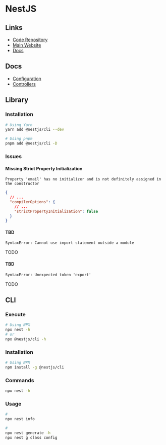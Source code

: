# NestJS

<!--
nest start -w --preserveWatchOutput

https://github.com/search?o=desc&q=path%3Apackage.json+%22nestjs%22+path%3Aapps&s=indexed&type=code
-->

## Links

- [Code Repository](https://github.com/nestjs/nest)
- [Main Website](https://nestjs.com)
- [Docs](https://docs.nestjs.com)

<!--
https://github.com/nestjs/nest/issues/1006
-->

## Docs

- [Configuration](https://docs.nestjs.com/techniques/configuration)
- [Controllers](https://docs.nestjs.com/controllers)

## Library

### Installation

```sh
# Using Yarn
yarn add @nestjs/cli --dev

# Using pnpm
pnpm add @nestjs/cli -D
```

### Issues

#### Missing Strict Property Initialization

```log
Property 'email' has no initializer and is not definitely assigned in the constructor
```

```json
{
  // ...
  "compilerOptions": {
    // ...
    "strictPropertyInitialization": false
  }
}
```

<!-- #### TBD

```log
ERROR [ExceptionHandler] Cannot set property metadata of #<Repository> which has only a getter
TypeError: Cannot set property metadata of #<Repository> which has only a getter
```

**Refer:** `./package.json`

```json
{
  // ...
  "resolutions": {
    "tslib": "2.2.0"
  }
}
``` -->

#### TBD

```log
SyntaxError: Cannot use import statement outside a module
```

TODO

#### TBD

```log
SyntaxError: Unexpected token 'export'
```

TODO

## CLI

### Execute

```sh
# Using NPX
npx nest -h
# or
npx @nestjs/cli -h
```

### Installation

```sh
# Using NPM
npm install -g @nestjs/cli
```

### Commands

```sh
npx nest -h
```

### Usage

```sh
#
npx nest info

#
npx nest generate -h
npx nest g class config
```
